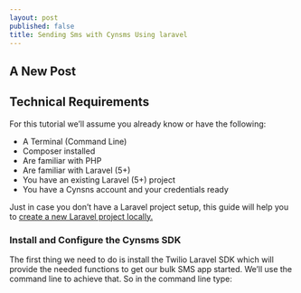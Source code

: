 ```yaml
---
layout: post
published: false
title: Sending Sms with Cynsms Using laravel
---
```

## A New Post

## Technical Requirements
For this tutorial we’ll assume you already know or have the following:

- A Terminal (Command Line)
- Composer installed
- Are familiar with PHP
- Are familiar with Laravel (5+)
- You have an existing Laravel (5+) project
- You have a Cynsns account and your credentials ready

Just in case you don’t have a Laravel project setup, this guide will help you to [create a new Laravel project locally.](https://laravel.com/docs/5.7#installing-laravel)

### Install and Configure the Cynsms SDK
The first thing we need to do is install the Twilio Laravel SDK which will provide the needed functions to get our bulk SMS app started. We’ll use the command line to achieve that. So in the command line type:


